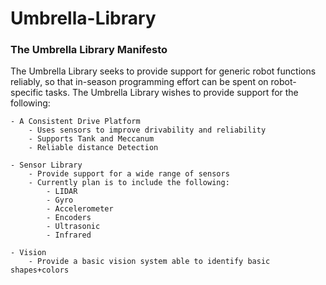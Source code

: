 # Umbrella-Library

### The Umbrella Library Manifesto

The Umbrella Library seeks to provide support for generic robot functions reliably, so that in-season programming effort can be spent on robot-specific tasks. The Umbrella Library wishes to provide support for the following:

	- A Consistent Drive Platform
		- Uses sensors to improve drivability and reliability
		- Supports Tank and Meccanum
		- Reliable distance Detection 

	- Sensor Library
		- Provide support for a wide range of sensors
		- Currently plan is to include the following:
			- LIDAR
			- Gyro
			- Accelerometer 
			- Encoders
			- Ultrasonic
			- Infrared

	- Vision
		- Provide a basic vision system able to identify basic shapes+colors
